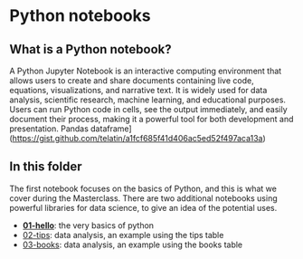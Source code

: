 # Python notebooks

## What is a Python notebook?

A Python Jupyter Notebook is an interactive computing environment that allows users to create and share documents containing live code, equations, visualizations, and narrative text. It is widely used for data analysis, scientific research, machine learning, and educational purposes. Users can run Python code in cells, see the output immediately, and easily document their process, making it a powerful tool for both development and presentation.
Pandas dataframe](https://gist.github.com/telatin/a1fcf685f41d406ac5ed52f497aca13a)

## In this folder

The first notebook focuses on the basics of Python, and this is what we cover during the Masterclass.
There are two additional notebooks using powerful libraries for data science, to give an idea of the potential uses.

* [**01-hello**](01-hello.ipynb): the very basics of python
* [02-tips](02-tips.ipynb): data analysis, an example using the tips table
* [03-books](03-books.ipynb): data analysis, an example using the books table

